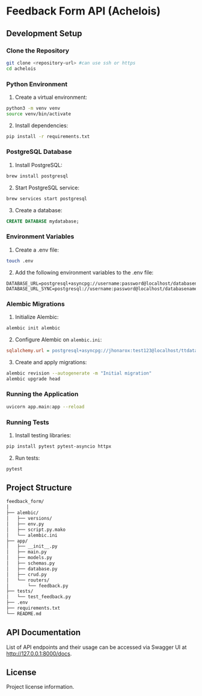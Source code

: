 # Feedback Form API (Achelois)

## Development Setup

### Clone the Repository
   ```bash
   git clone <repository-url> #can use ssh or https
   cd achelois
   ```

### Python Environment
1. Create a virtual environment:

```bash
python3 -m venv venv
source venv/bin/activate
```

2. Install dependencies:

```bash
pip install -r requirements.txt
```

### PostgreSQL Database
1. Install PostgreSQL:

```bash
brew install postgresql
```

2. Start PostgreSQL service:

```bash
brew services start postgresql
```

3. Create a database:

```sql
CREATE DATABASE mydatabase;
```

### Environment Variables
1. Create a .env file:

```bash
touch .env
```

2. Add the following environment variables to the .env file:

```env
DATABASE_URL=postgresql+asyncpg://username:password@localhost/databasename
DATABASE_URL_SYNC=postgresql://username:password@localhost/databasename
```

### Alembic Migrations
1. Initialize Alembic:

```bash
alembic init alembic
```

2. Configure Alembic on `alembic.ini`: 

```ini
sqlalchemy.url = postgresql+asyncpg://jhonarox:test123@localhost/ttdatabase
```

3. Create and apply migrations:

```bash
alembic revision --autogenerate -m "Initial migration"
alembic upgrade head
```

### Running the Application
```bash
uvicorn app.main:app --reload
```

### Running Tests
1. Install testing libraries:

```bash
pip install pytest pytest-asyncio httpx
```
2. Run tests:

```bash
pytest
```

## Project Structure
```bash
feedback_form/
│
├── alembic/
│   ├── versions/
│   ├── env.py
│   ├── script.py.mako
│   └── alembic.ini
├── app/
│   ├── __init__.py
│   ├── main.py
│   ├── models.py
│   ├── schemas.py
│   ├── database.py
│   ├── crud.py
│   └── routers/
│       └── feedback.py
├── tests/
│   └── test_feedback.py
├── .env
├── requirements.txt
└── README.md
```
## API Documentation
List of API endpoints and their usage can be accessed via Swagger UI at http://127.0.0.1:8000/docs.

## License
Project license information.